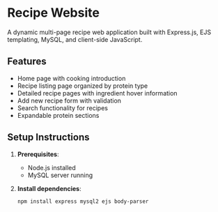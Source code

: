 # Recipe Website

A dynamic multi-page recipe web application built with Express.js, EJS templating, MySQL, and client-side JavaScript.

## Features

- Home page with cooking introduction
- Recipe listing page organized by protein type
- Detailed recipe pages with ingredient hover information
- Add new recipe form with validation
- Search functionality for recipes
- Expandable protein sections

## Setup Instructions

1. **Prerequisites**:
   - Node.js installed
   - MySQL server running

2. **Install dependencies**:
   ```bash
   npm install express mysql2 ejs body-parser